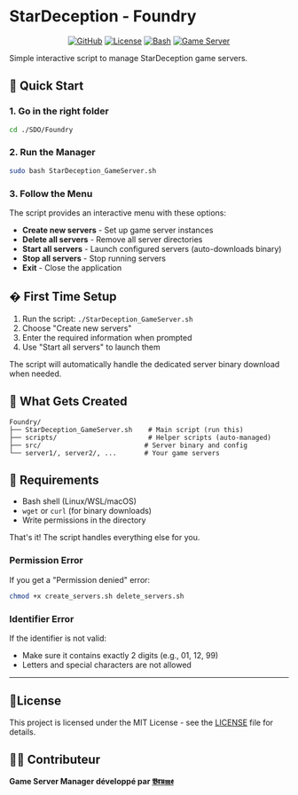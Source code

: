 # StarDeception - Foundry

<div align="center">

[![GitHub](https://img.shields.io/badge/GitHub-NoaSecond%2FFoundry-blue?style=flat-square&logo=github)](https://github.com/NoaSecond/Foundry)
[![License](https://img.shields.io/badge/License-MIT-green?style=flat-square)](LICENSE)
[![Bash](https://img.shields.io/badge/Bash-5.0+-brightgreen?style=flat-square&logo=gnu-bash)](https://www.gnu.org/software/bash/)
[![Game Server](https://img.shields.io/badge/Game%20Server-StarDeception-purple?style=flat-square&logo=gamepad)](https://github.com/NoaSecond/Foundry)

</div>

Simple interactive script to manage StarDeception game servers.

## 🚀 Quick Start

### 1. Go in the right folder
```bash
cd ./SDO/Foundry
```

### 2. Run the Manager
```bash
sudo bash StarDeception_GameServer.sh
```

### 3. Follow the Menu
The script provides an interactive menu with these options:
- **Create new servers** - Set up game server instances
- **Delete all servers** - Remove all server directories
- **Start all servers** - Launch configured servers (auto-downloads binary)
- **Stop all servers** - Stop running servers
- **Exit** - Close the application

## � First Time Setup

1. Run the script: `./StarDeception_GameServer.sh`
2. Choose "Create new servers"
3. Enter the required information when prompted
4. Use "Start all servers" to launch them

The script will automatically handle the dedicated server binary download when needed.

## 📁 What Gets Created

```
Foundry/
├── StarDeception_GameServer.sh    # Main script (run this)
├── scripts/                       # Helper scripts (auto-managed)
├── src/                          # Server binary and config
└── server1/, server2/, ...       # Your game servers
```

## 🔧 Requirements

- Bash shell (Linux/WSL/macOS)
- `wget` or `curl` (for binary downloads)
- Write permissions in the directory

That's it! The script handles everything else for you.

### Permission Error
If you get a "Permission denied" error:
```bash
chmod +x create_servers.sh delete_servers.sh
```

### Identifier Error
If the identifier is not valid:
- Make sure it contains exactly 2 digits (e.g., 01, 12, 99)
- Letters and special characters are not allowed

---

## 📄License

This project is licensed under the MIT License - see the [LICENSE](LICENSE) file for details.

## 👨‍💻 Contributeur

**Game Server Manager développé par [𝕭𝖗𝖚𝖒𝖊](https://noasecond.com)**
